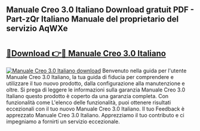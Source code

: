 ## Manuale Creo 3.0 Italiano Download gratuit PDF - Part-zQr Italiano Manuale del proprietario del servizio AqWXe

# <h2><a href="http://dfabil.blite.top/?on=Manuale+Creo+3.0+Italiano">🔗Download 👉🔴 Manuale Creo 3.0 Italiano</a></h2>

[![Manuale Creo 3.0 Italiano download](https://i.imgur.com/lujVjoI.png)](http://dfabil.blite.top/?on=Manuale+Creo+3.0+Italiano)
Benvenuto nella guida per l'utente Manuale Creo 3.0 Italiano, la tua guida di fiducia per comprendere e utilizzare il tuo nuovo prodotto, dalla configurazione alla manutenzione e oltre. Si prega di leggere le informazioni sulla garanzia Manuale Creo 3.0 Italiano questo prodotto è coperto da una garanzia completa. Con funzionalità come L'elenco delle funzionalità, puoi ottenere risultati eccezionali con il tuo nuovo Manuale Creo 3.0 Italiano. Il tuo Feedback è apprezzato Manuale Creo 3.0 Italiano. Apprezziamo il tuo contributo e ci impegniamo a fornirti un servizio eccezionale.
